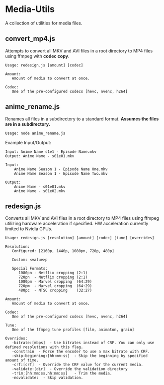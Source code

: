 # Media-Utils
A collection of utilities for media files.

## convert_mp4.js
Attempts to convert all MKV and AVI files in a root directory to MP4 files using ffmpeg with **codec copy**.
```
Usage: redesign.js [amount] [codec]

Amount:
   Amount of media to convert at once.

Codec:
   One of the pre-configured codecs [hevc, nvenc, h264]
```

## anime_rename.js
Renames all files in a subdirectory to a standard format.
**Assumes the files are in a subdirectory.**

```
Usage: node anime_rename.js
```

Example Input/Output:
```
Input: Anime Name s1e1 - Episode Name.mkv
Output: Anime Name - s01e01.mkv

Input:
    Anime Name Season 1 - Episode Name One.mkv
    Anime Name Season 1 - Episode Name Two.mkv

Output:
    Anime Name - s01e01.mkv
    Anime Name - s01e02.mkv
```

## redesign.js
Converts all MKV and AVI files in a root directory to MP4 files using ffmpeg utilizing hardware acceleration if specified. HW acceleration currently limited to Nvidia GPUs.

```
Usage: redesign.js [resolution] [amount] [codec] [tune] [overrides]

Resolution:
   Configured: [2160p, 1440p, 1080pn, 720p, 480p] 
   
   Custom: <value>p

   Special Formats:
      1080pn - Netflix cropping (2:1)
      720pn  - Netflix cropping (2:1)
      1080pm - Marvel cropping  (64:29)
      720pm  - Marvel cropping  (64:29)
      480pc  - NTSC cropping    (32:27)

Amount:
   Amount of media to convert at once.

Codec:
   One of the pre-configured codecs [hevc, nvenc, h264]

Tune:
   One of the ffmpeg tune profiles [film, animaton, grain]

Overrides:
   -bitrate:[mbps]  - Use bitrates instead of CRF. You can only use defined resolutions with this flag.
   -constrain  - Force the encoder to use a max bitrate with CRF.
   -skip-beginning:[hh:mm:ss]  - Skip the beginning by specified amount of time.
   -crf:[crf]  - Override the CRF value for the current media.
   -validate:[dir]  - Override the validation directory
   -trim:[hh:mm:ss,hh:mm:ss]   - Trim the media.
   -novalidate:  - Skip validation.
```
